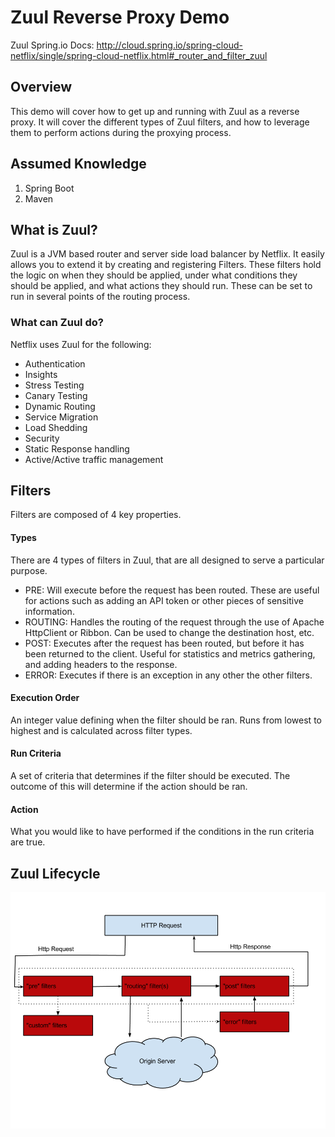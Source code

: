 # Zuul Reverse Proxy Demo

Zuul Spring.io Docs: http://cloud.spring.io/spring-cloud-netflix/single/spring-cloud-netflix.html#_router_and_filter_zuul

## Overview
This demo will cover how to get up and running with Zuul as a reverse proxy.  It will cover the different types of Zuul filters,
and how to leverage them to perform actions during the proxying process. 

## Assumed Knowledge
1) Spring Boot
2) Maven

## What is Zuul?
Zuul is a JVM based router and server side load balancer by Netflix.  It easily allows you to extend it by creating and 
registering Filters.  These filters hold the logic on when they should be applied, under what conditions they should be applied,
and what actions they should run.  These can be set to run in several points of the routing process. 

### What can Zuul do?

Netflix uses Zuul for the following:

- Authentication
- Insights
- Stress Testing
- Canary Testing
- Dynamic Routing
- Service Migration
- Load Shedding
- Security
- Static Response handling
- Active/Active traffic management

## Filters
Filters are composed of 4 key properties.

#### Types
There are 4 types of filters in Zuul, that are all designed to serve a particular purpose.

- PRE: Will execute before the request has been routed.  These are useful for actions such as
adding an API token or other pieces of sensitive information.
- ROUTING: Handles the routing of the request through the use of Apache HttpClient or Ribbon.  Can be used to change the destination host, etc. 
- POST:  Executes after the request has been routed, but before it has been returned to the client.  Useful for statistics and metrics
gathering, and adding headers to the response. 
- ERROR: Executes if there is an exception in any other the other filters.

#### Execution Order
An integer value defining when the filter should be ran.  Runs from lowest to highest and is calculated across filter types.

#### Run Criteria
A set of criteria that determines if the filter should be executed.  The outcome of this will determine if the action should
be ran.

#### Action
What you would like to have performed if the conditions in the run criteria are true.

## Zuul Lifecycle
![Zuul Lifecycle](./zuul-life-cycle.png)